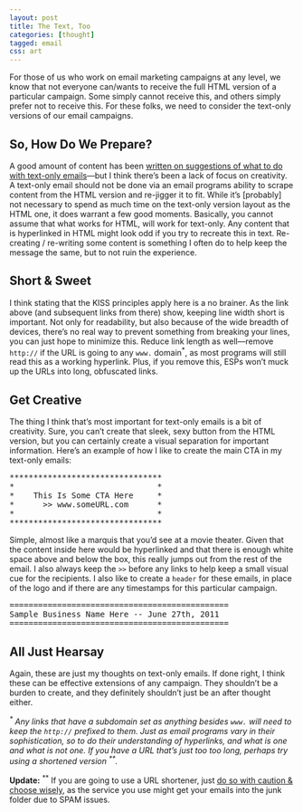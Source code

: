 ```yaml
---
layout: post
title: The Text, Too
categories: [thought]
tagged: email
css: art
---
```


<p>For those of us who work on email marketing campaigns at any level, we know that not everyone can/wants to receive the full HTML version of a particular campaign. Some simply cannot receive this, and others simply prefer not to receive this. For these folks, we need to consider the text-only versions of our email campaigns.</p>
<h2>So, How Do We Prepare?</h2>
<p>A good amount of content has been <a href="http://www.email-marketing-reports.com/iland/2008/08/plain-text-emails-design-and-format.html">written on suggestions of what to do with text-only emails</a>&mdash;but I think there&rsquo;s been a lack of focus on creativity. A text-only email should not be done via an email programs ability to scrape content from the HTML version and re-jigger it to fit. While it&rsquo;s [probably] not necessary to spend as much time on the text-only version layout as the HTML one, it does warrant a few good moments. Basically, you cannot assume that what works for HTML, will work for text-only. Any content that is hyperlinked in HTML might look odd if you try to recreate this in text. Re-creating / re-writing some content is something I often do to help keep the message the same, but to not ruin the experience.</p>
<h2>Short &amp; Sweet</h2>
<p>I think stating that the KISS principles apply here is a no brainer. As the link above (and subsequent links from there) show, keeping line width short is important. Not only for readability, but also because of the wide breadth of devices, there&rsquo;s no real way to prevent something from breaking your lines, you can just hope to minimize this. Reduce link length as well&mdash;remove <code>http://</code> if the URL is going to any <code>www.</code> domain<sup>*</sup>, as most programs will still read this as a working hyperlink. Plus, if you remove this, ESPs won&rsquo;t muck up the URLs into long, obfuscated links.</p>
<h2>Get Creative</h2>
<p>The thing I think that&rsquo;s most important for text-only emails is a bit of creativity. Sure, you can&rsquo;t create that sleek, sexy button from the HTML version, but you can certainly create a visual separation for important information. Here&rsquo;s an example of how I like to create the main CTA in my text-only emails:</p>
<pre>
********************************
*                              *
*    This Is Some CTA Here     *
*      >> www.someURL.com      *
*                              *
********************************</pre>
<p>Simple, almost like a marquis that you&rsquo;d see at a movie theater. Given that the content inside here would be hyperlinked and that there is enough white space above and below the box, this really jumps out from the rest of the email. I also always keep the <code>>></code> before any links to help keep a small visual cue for the recipients. I also like to create a <code>header</code> for these emails, in place of the logo and if there are any timestamps for this particular campaign.</p>
<pre>
==============================================
Sample Business Name Here -- June 27th, 2011
==============================================</pre>
<h2>All Just Hearsay</h2>
<p>Again, these are just my thoughts on text-only emails. If done right, I think these can be effective extensions of any campaign. They shouldn&rsquo;t be a burden to create, and they definitely shouldn&rsquo;t just be an after thought either.</p>
<p><em><sup>*</sup> Any links that have a subdomain set as anything besides <code>www.</code> will need to keep the <code>http://</code> prefixed to them. Just as email programs vary in their sophistication, so to do their understanding of hyperlinks, and what is one and what is not one. If you have a URL that&rsquo;s just too too long, perhaps try using a shortened version <sup>**</sup>.</em></p>
<p><strong>Update:</strong> <sup>**</sup> If you are going to use a URL shortener, just <a href="http://www.aweber.com/blog/email-deliverability/link-shorteners.htm">do so with caution &amp; choose wisely</a>, as the service you use might get your emails into the junk folder due to SPAM issues.</p>